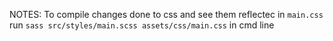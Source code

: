 
NOTES:
To compile changes done to css and see them reflectec in `main.css` run `sass src/styles/main.scss assets/css/main.css` in cmd line
